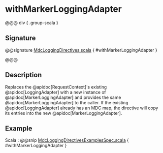 # withMarkerLoggingAdapter

@@@ div { .group-scala }

## Signature

@@signature [MdcLoggingDirectives.scala](/akka-http/src/main/scala/akka/http/scaladsl/server/directives/MdcLoggingDirectives.scala) { #withMarkerLoggingAdapter }

@@@

## Description

Replaces the @apidoc[RequestContext]'s existing @apidoc[LoggingAdapter] with a new instance of @apidoc[MarkerLoggingAdapter] and provides the same @apidoc[MarkerLoggingAdapter] to the caller. If the existing @apidoc[LoggingAdapter] already has an MDC map, the directive will copy its entries into the new @apidoc[MarkerLoggingAdapter].

## Example

Scala
:  @@snip [MdcLoggingDirectivesExamplesSpec.scala](/docs/src/test/scala/docs/http/scaladsl/server/directives/MdcLoggingDirectivesExamplesSpec.scala) { #withMarkerLoggingAdapter }
